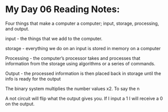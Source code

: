 # My Day 06 Reading Notes:


Four things that make a computer a computer; input, storage, processing, and output.

input - the things that we add to the computer.

storage - everything we do on an input is stored in memory on a computer 

Processing - the computer’s processor takes and processes that information from the storage using algorithms or a series of commands. 

Output - the processed information is then placed back in storage until the info is ready for the output

The binary system multiplies the number values x2. To say the n 

A not circuit will flip what the output gives you. If I input a 1 I will receive a 0 on the output.
